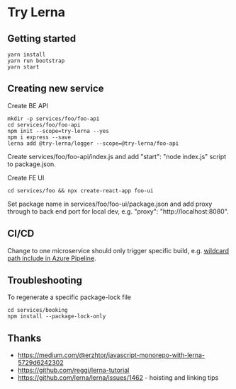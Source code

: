 # Try Lerna

## Getting started

    yarn install
    yarn run bootstrap
    yarn start

## Creating new service

Create BE API

    mkdir -p services/foo/foo-api
    cd services/foo/foo-api
    npm init --scope=try-lerna --yes
    npm i express --save
    lerna add @try-lerna/logger --scope=@try-lerna/foo-api

Create services/foo/foo-api/index.js and add "start": "node index.js" script to
package.json.

Create FE UI

    cd services/foo && npx create-react-app foo-ui

Set package name in services/foo/foo-ui/package.json and add proxy through to
back end port for local dev, e.g. "proxy": "http://localhost:8080".

## CI/CD

Change to one microservice should only trigger specific build, e.g. [wildcard
path include in Azure
Pipeline](https://docs.microsoft.com/en-us/azure/devops/pipelines/build/triggers?view=azure-devops&tabs=yaml#paths).

## Troubleshooting

To regenerate a specific package-lock file

    cd services/booking
    npm install --package-lock-only

## Thanks

- <https://medium.com/@erzhtor/javascript-monorepo-with-lerna-5729d6242302>
- <https://github.com/reggi/lerna-tutorial>
- <https://github.com/lerna/lerna/issues/1462> - hoisting and linking tips
